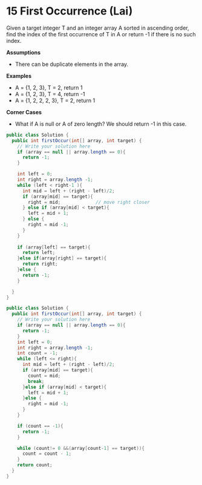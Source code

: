 # 15 First Occurrence (Lai)

Given a target integer T and an integer array A sorted in ascending order, find the index of the first occurrence of T in A or return -1 if there is no such index.

**Assumptions**

- There can be duplicate elements in the array.

**Examples**

- A = {1, 2, 3}, T = 2, return 1
- A = {1, 2, 3}, T = 4, return -1
- A = {1, 2, 2, 2, 3}, T = 2, return 1

**Corner Cases**

- What if A is null or A of zero length? We should return -1 in this case.



```java
public class Solution {
  public int firstOccur(int[] array, int target) {
    // Write your solution here
    if (array == null || array.length == 0){
      return -1;
    }

    int left = 0;
    int right = array.length -1;
    while (left < right-1 ){
      int mid = left + (right - left)/2;
      if (array[mid] == target){
        right = mid;             // move right closer 
      } else if (array[mid] < target){
        left = mid + 1;
      } else {
        right = mid -1;
      }
    }
    
    if (array[left] == target){
      return left;
    }else if(array[right] == target){
      return right;
    }else {
      return -1;
    }

  }
}
```



```java
public class Solution {
  public int firstOccur(int[] array, int target) {
    // Write your solution here
    if (array == null || array.length == 0){
      return -1;
    }
    int left = 0;
    int right = array.length -1;
    int count = -1;
    while (left <= right){
      int mid = left + (right - left)/2;
      if (array[mid] == target){
        count = mid;
        break;
      }else if (array[mid] < target){
        left = mid + 1;
      }else {
        right = mid -1;
      }
    }

    if (count == -1){
      return -1;
    } 

    while (count!= 0 &&(array[count-1] == target)){
      count = count - 1;
    }
    return count;
  }
}

```




